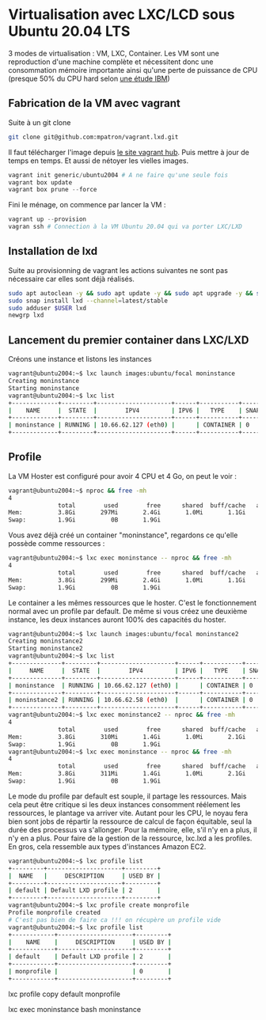 # Virtualisation avec LXC/LCD sous Ubuntu 20.04 LTS

3 modes de virtualisation : VM, LXC, Container. Les VM sont une reproduction d'une machine complète et nécessitent donc
une consommation mémoire importante ainsi qu'une perte de puissance de CPU (presque 50% du CPU hard selon  [une étude IBM](./docs/1807.01842.pdf))

## Fabrication de la VM avec vagrant

Suite à un git clone

~~~bash
git clone git@github.com:mpatron/vagrant.lxd.git
~~~

Il faut télécharger l'image depuis [le site vagrant hub](https://app.vagrantup.com/generic/boxes/ubuntu2004). Puis mettre à jour de temps en temps. Et aussi de nétoyer les vielles images.

~~~powershell
vagrant init generic/ubuntu2004 # A ne faire qu'une seule fois
vagrant box update
vagrant box prune --force
~~~

Fini le ménage, on commence par lancer la VM :

~~~powershell
vagrant up --provision
vagran ssh # Connection à la VM Ubuntu 20.04 qui va porter LXC/LXD
~~~

## Installation de lxd

Suite au provisionning de vagrant les actions suivantes ne sont pas nécessaire car elles sont déjà réalisés.

~~~bash
sudo apt autoclean -y && sudo apt update -y && sudo apt upgrade -y && sudo apt autoremove --purge -y
sudo snap install lxd --channel=latest/stable
sudo adduser $USER lxd
newgrp lxd
~~~

## Lancement du premier container dans LXC/LXD

Créons une instance et listons les instances

~~~bash
vagrant@ubuntu2004:~$ lxc launch images:ubuntu/focal moninstance
Creating moninstance
Starting moninstance
vagrant@ubuntu2004:~$ lxc list
+-------------+---------+---------------------+------+-----------+-----------+
|    NAME     |  STATE  |        IPV4         | IPV6 |   TYPE    | SNAPSHOTS |
+-------------+---------+---------------------+------+-----------+-----------+
| moninstance | RUNNING | 10.66.62.127 (eth0) |      | CONTAINER | 0         |
+-------------+---------+---------------------+------+-----------+-----------+
~~~

## Profile

La VM Hoster est configuré pour avoir 4 CPU et 4 Go, on peut le voir :

~~~bash
vagrant@ubuntu2004:~$ nproc && free -mh
4
              total        used        free      shared  buff/cache   available
Mem:          3.8Gi       297Mi       2.4Gi       1.0Mi       1.1Gi       3.3Gi
Swap:         1.9Gi          0B       1.9Gi
~~~

Vous avez déjà créé un container "moninstance", regardons ce qu'elle possède comme ressources :

~~~bash
vagrant@ubuntu2004:~$ lxc exec moninstance -- nproc && free -mh
4
              total        used        free      shared  buff/cache   available
Mem:          3.8Gi       299Mi       2.4Gi       1.0Mi       1.1Gi       3.3Gi
Swap:         1.9Gi          0B       1.9Gi
~~~

Le container a les mêmes ressources que le hoster. C'est le fonctionnement normal avec un profile par default. De même 
si vous créez une deuxième instance, les deux instances auront 100% des capacités du hoster.

~~~bash
vagrant@ubuntu2004:~$ lxc launch images:ubuntu/focal moninstance2
Creating moninstance2
Starting moninstance2
vagrant@ubuntu2004:~$ lxc list
+--------------+---------+---------------------+------+-----------+-----------+
|     NAME     |  STATE  |        IPV4         | IPV6 |   TYPE    | SNAPSHOTS |
+--------------+---------+---------------------+------+-----------+-----------+
| moninstance  | RUNNING | 10.66.62.127 (eth0) |      | CONTAINER | 0         |
+--------------+---------+---------------------+------+-----------+-----------+
| moninstance2 | RUNNING | 10.66.62.58 (eth0)  |      | CONTAINER | 0         |
+--------------+---------+---------------------+------+-----------+-----------+
vagrant@ubuntu2004:~$ lxc exec moninstance2 -- nproc && free -mh
4
              total        used        free      shared  buff/cache   available
Mem:          3.8Gi       310Mi       1.4Gi       1.0Mi       2.1Gi       3.3Gi
Swap:         1.9Gi          0B       1.9Gi
vagrant@ubuntu2004:~$ lxc exec moninstance -- nproc && free -mh
4
              total        used        free      shared  buff/cache   available
Mem:          3.8Gi       311Mi       1.4Gi       1.0Mi       2.1Gi       3.3Gi
Swap:         1.9Gi          0B       1.9Gi
~~~

Le mode du profile par default est souple, il partage les ressources. Mais cela peut être critique si les deux instances
consomment réélement les ressources, le plantage va arriver vite. Autant pour les CPU, le noyau fera bien sont jobs de répartir
la ressource de calcul de façon équitable, seul la durée des processus va s'allonger. Pour la mémoire, elle, s'il n'y en a plus, il n'y en a plus.
Pour faire de la gestion de la ressource, lxc.lxd a les profiles. En gros, cela ressemble aux types d'instances Amazon EC2.

~~~bash
vagrant@ubuntu2004:~$ lxc profile list
+---------+---------------------+---------+
|  NAME   |     DESCRIPTION     | USED BY |
+---------+---------------------+---------+
| default | Default LXD profile | 2       |
+---------+---------------------+---------+
vagrant@ubuntu2004:~$ lxc profile create monprofile
Profile monprofile created
# C'est pas bien de faire ca !!! on récupère un profile vide
vagrant@ubuntu2004:~$ lxc profile list
+------------+---------------------+---------+
|    NAME    |     DESCRIPTION     | USED BY |
+------------+---------------------+---------+
| default    | Default LXD profile | 2       |
+------------+---------------------+---------+
| monprofile |                     | 0       |
+------------+---------------------+---------+
~~~

lxc profile copy default monprofile

lxc exec moninstance bash
moninstance
